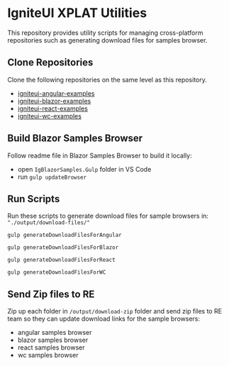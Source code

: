 # IgniteUI XPLAT Utilities

This repository provides utility scripts for managing cross-platform repositories such as generating download files for samples browser.

## Clone Repositories

Clone the following repositories on the same level as this repository.

- [igniteui-angular-examples](https://github.com/IgniteUI/igniteui-angular-examples/tree/vnext)
- [igniteui-blazor-examples](https://github.com/IgniteUI/igniteui-blazor-examples/tree/vnext)
- [igniteui-react-examples](https://github.com/IgniteUI/igniteui-react-examples/tree/vnext)
- [igniteui-wc-examples](https://github.com/IgniteUI/igniteui-wc-examples/tree/vnext)


## Build Blazor Samples Browser

Follow readme file in Blazor Samples Browser to build it locally:

- open `IgBlazorSamples.Gulp` folder in VS Code
- run `gulp updateBrowser`

## Run Scripts

Run these scripts to generate download files for sample browsers in:
`"./output/download-files/"`

```
gulp generateDownloadFilesForAngular
```

```
gulp generateDownloadFilesForBlazor
```

```
gulp generateDownloadFilesForReact
```

```
gulp generateDownloadFilesForWC
```

## Send Zip files to RE

Zip up each folder in `/output/download-zip` folder and send zip files to RE team so they can update download links for the sample browsers:

- angular samples browser
- blazor samples browser
- react samples browser
- wc samples browser

<!--

<html lang="en" xmlns="http://www.w3.org/1999/xhtml">
    <body>
        <a target="_blank" href="https://www.infragistics.com/webcomponents-demos/samples/charts/data-chart-bar-chart-multiple-sources" rel="noopener noreferrer">
            <img height="40px" style="border-radius: 0rem; max-width: 100%;" alt="Run Sample" src="https://github.com/IgniteUI/igniteui-blazor-examples/raw/vnext/templates/sample/images/button-run.png"/>
        </a>
    </body>
</html>

## Instructions

To set up this project locally, execute these commands:

```
git clone https://github.com/IgniteUI/igniteui-wc-examples.git
cd ./igniteui-wc-examples
cd ../samples/charts/data-chart/bar-chart-multiple-sources
```

open above folder in VS Code or type:
```
code .
```

In terminal window, run:

```
npm install
npm run start
```

Then open http://localhost:4200/ in your browser


## Learn More

To learn more about **Ignite UI for Web Components**, check out the [Web Components documentation](https://infragistics.com/webcomponentssite/components/general-getting-started.html). -->
